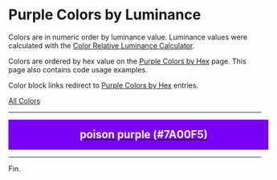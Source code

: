 <!--suppress HtmlUnknownTarget -->
<style>
  div.color-block {
    text-align: center;
  }

  .color-block {
    width: 100%;
    margin: 0;
    padding: 0.5em;
  }

  .black-pass {
    color: black;
  }

  .white-pass {
    color: white;
  }
</style>

# Purple Colors by Luminance

Colors are in numeric order by luminance value. Luminance values were calculated with the
<a href="https://contrastchecker.online/color-relative-luminance-calculator" target="_blank" rel="noopener noreferrer">Color Relative Luminance Calculator</a>.

Colors are ordered by hex value on the [Purple Colors by Hex](./purple-colors-by-hex.md) page.
This page also contains code usage examples.

Color block links redirect to [Purple Colors by Hex](./purple-colors-by-hex.md) entries.

[All Colors](../all-colors.md)

----

<!-- luminance: 0.1073014734 -->
<div class="color-block" style="background: #7A00F5;">
  <a href="./purple-colors-by-hex.html#poison-purple-7a00f5">
    <h2 class="color-block white-pass">poison purple (#7A00F5)</h2>
  </a>
</div>

----

Fin.
